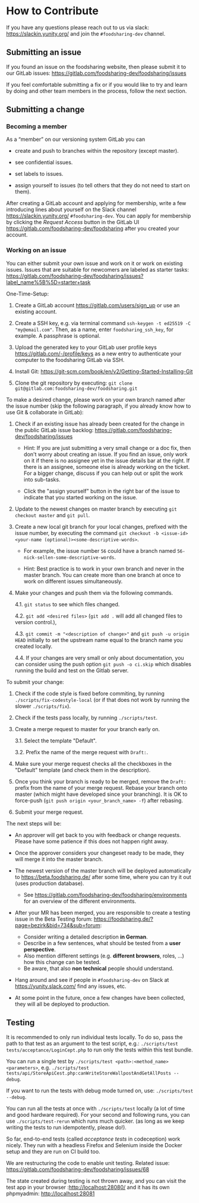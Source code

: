 # How to Contribute

If you have any questions please reach out to us via slack: <https://slackin.yunity.org/> and join the `#foodsharing-dev` channel.

## Submitting an issue

If you found an issue on the foodsharing website, then please submit it to our GitLab issues: <https://gitlab.com/foodsharing-dev/foodsharing/issues>

If you feel comfortable submitting a fix or if you would like to try and learn by doing and other team members in the process, follow the next section.

## Submitting a change

### Becoming a member

As a “member” on our versioning system GitLab you can

- create and push to branches within the repository (except master).

- see confidential issues.

- set labels to issues.

- assign yourself to issues (to tell others that they do not need to start on them).

After creating a GitLab account and applying for membership, write a few introducing lines about yourself on the Slack channel <https://slackin.yunity.org/> `#foodsharing-dev`.
You can apply for membership by clicking the *Request Access* button in the GitLab UI <https://gitlab.com/foodsharing-dev/foodsharing> after you created your account.

### Working on an issue

You can either submit your own issue and work on it or work on existing issues.
Issues that are suitable for newcomers are labeled as starter tasks: <https://gitlab.com/foodsharing-dev/foodsharing/issues?label_name%5B%5D=starter+task>

One-Time-Setup:

1. Create a GitLab account <https://gitlab.com/users/sign_up> or use an existing account.

2. Create a SSH key, e.g. via terminal command `ssh-keygen -t ed25519 -C "my@email.com"`.
   Then, as a name, enter `foodsharing_ssh_key`, for example.
   A passphrase is optional.

3. Upload the generated key to your GitLab user profile keys <https://gitlab.com/-/profile/keys> as a new entry to authenticate your computer to the foodsharing GitLab via SSH.

4. Install Git: <https://git-scm.com/book/en/v2/Getting-Started-Installing-Git>

5. Clone the git repository by executing: `git clone git@gitlab.com:foodsharing-dev/foodsharing.git`

To make a desired change, please work on your own branch named after the issue number (skip the following paragraph, if you already know how to use Git & collaborate in GitLab):

1. Check if an existing issue has already been created for the change in the public GitLab issue backlog: <https://gitlab.com/foodsharing-dev/foodsharing/issues>
   - Hint: If you are just submitting a very small change or a doc fix, then don't worry about creating an issue.
    If you find an issue, only work on it if there is no assignee yet in the issue details bar at the right.
    If there is an assignee, someone else is already working on the ticket.
    For a bigger change, discuss if you can help out or split the work into sub-tasks.

   - Click the "assign yourself" button in the right bar of the issue to indicate that you started working on the issue.

2. Update to the newest changes on master branch by executing `git checkout master` and `git pull`.

3. Create a new local git branch for your local changes, prefixed with the issue number, by executing the command `git checkout -b <issue-id><your-name (optional)><some-descriptive-words>`.
   - For example, the issue number `56` could have a branch named `56-nick-sellen-some-descriptive-words`.

   - Hint: Best practice is to work in your own branch and never in the master branch.
     You can create more than one branch at once to work on different issues simultaneously.

4. Make your changes and push them via the following commands.

   4.1. `git status` to see which files changed.

   4.2. `git add <desired files>` (`git add .` will add all changed files to version control.),

   4.3. `git commit -m "<description of change>"` and `git push -u origin HEAD` initially to set the upstream name equal to the branch name you created locally.

   4.4. If your changes are very small or only about documentation, you can consider using the push option `git push -o ci.skip` which disables running the build and test on the Gitlab server.

To submit your change:

1. Check if the code style is fixed before commiting, by running `./scripts/fix-codestyle-local` (or if that does not work by running the slower `./scripts/fix`).

2. Check if the tests pass locally, by running `./scripts/test`.

3. Create a merge request to master for your branch early on.

   3.1. Select the template "Default".

   3.2. Prefix the name of the merge request with `Draft:`.

4. Make sure your merge request checks all the checkboxes in the "Default" template (and check them in the description).

5. Once you think your branch is ready to be merged, remove the `Draft:` prefix from the name of your merge request.
   Rebase your branch onto master (which might have developed since your branching).
   It is OK to force-push (`git push origin <your_branch_name> -f`) after rebasing.

6. Submit your merge request.

The next steps will be:

- An approver will get back to you with feedback or change requests.
  Please have some patience if this does not happen right away.

- Once the approver considers your changeset ready to be made, they will merge it into the master branch.

- The newest version of the master branch will be deployed automatically to <https://beta.foodsharing.de/> after some time, where you can try it out (uses production database).
  - See <https://gitlab.com/foodsharing-dev/foodsharing/environments> for an overview of the different environments.

- After your MR has been merged, you are responsible to create a testing issue in the Beta Testing forum: <https://foodsharing.de/?page=bezirk&bid=734&sub=forum>:
  - Consider writing a detailed description **in German**.
  - Describe in a few sentences, what should be tested from a **user perspective**.
  - Also mention different settings (e.g. **different browsers**, roles, ...) how this change can be tested.
  - Be aware, that also **non technical** people should understand.

- Hang around and see if people in `#foodsharing-dev` on Slack at <https://yunity.slack.com/> find any issues, etc.

- At some point in the future, once a few changes have been collected, they will all be deployed to production.

## Testing

It is recommended to only run individual tests locally.
To do so, pass the path to that test as an argument to the test script,
e.g.: `./scripts/test tests/acceptance/LoginCept.php` to run only the tests within this test bundle.

You can run a single test by `./scripts/test <path>:<method_name> <parameters>`, e.g. `./scripts/test tests/api/StoreApiCest.php:canWriteStoreWallpostAndGetAllPosts --debug`.

If you want to run the tests with debug mode turned on, use: `./scripts/test --debug`.

You can run all the tests at once with `./scripts/test` locally (a lot of time and good hardware required).
For your second and following runs, you can use `./scripts/test-rerun` which runs much quicker.
(as long as we keep writing the tests to run idempotently, please do!).

So far, end-to-end tests (called _acceptance tests_ in codeception) work nicely.
They run with a headless Firefox and Selenium inside the Docker setup and they are run on CI build too.

We are restructuring the code to enable unit testing.
Related issue: <https://gitlab.com/foodsharing-dev/foodsharing/issues/68>

The state created during testing is not thrown away, and you can visit the test app
in your browser :<http://localhost:28080/>
and it has its own phpmyadmin: <http://localhost:28081>
